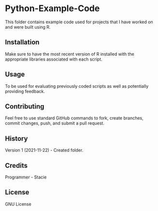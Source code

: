 # Python-Example-Code

This folder contains example code used for projects that I have worked on and were built using R.  
 
## Installation
 
Make sure to have the most recent version of R installed with the appropriate libraries associated with each script. 
  
## Usage
 
To be used for evaluating previously coded scripts as well as potentially providing feedback. 
 
## Contributing

Feel free to use standard GitHub commands to fork, create branches, commit changes, push, and submit a pull request.  

## History
 
Version 1 (2021-11-22) - Created folder. 
 
## Credits

Programmer - Stacie 
 
## License
 
GNU License
